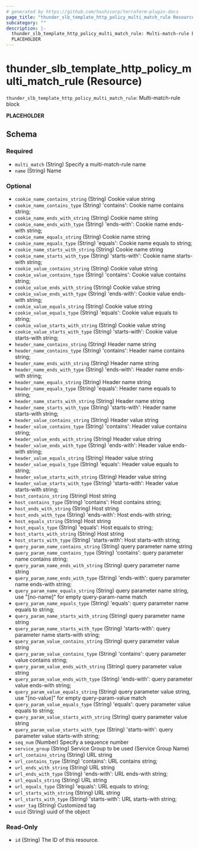 ```yaml
---
# generated by https://github.com/hashicorp/terraform-plugin-docs
page_title: "thunder_slb_template_http_policy_multi_match_rule Resource - terraform-provider-thunder"
subcategory: ""
description: |-
  thunder_slb_template_http_policy_multi_match_rule: Multi-match-rule block
  PLACEHOLDER
---
```


# thunder_slb_template_http_policy_multi_match_rule (Resource)

`thunder_slb_template_http_policy_multi_match_rule`: Multi-match-rule block

__PLACEHOLDER__



<!-- schema generated by tfplugindocs -->
## Schema

### Required

- `multi_match` (String) Specify a multi-match-rule name
- `name` (String) Name

### Optional

- `cookie_name_contains_string` (String) Cookie value string
- `cookie_name_contains_type` (String) 'contains': Cookie name contains string;
- `cookie_name_ends_with_string` (String) Cookie name string
- `cookie_name_ends_with_type` (String) 'ends-with': Cookie name ends-with string;
- `cookie_name_equals_string` (String) Cookie name string
- `cookie_name_equals_type` (String) 'equals': Cookie name equals to string;
- `cookie_name_starts_with_string` (String) Cookie name string
- `cookie_name_starts_with_type` (String) 'starts-with': Cookie name starts-with string;
- `cookie_value_contains_string` (String) Cookie value string
- `cookie_value_contains_type` (String) 'contains': Cookie value contains string;
- `cookie_value_ends_with_string` (String) Cookie value string
- `cookie_value_ends_with_type` (String) 'ends-with': Cookie value ends-with string;
- `cookie_value_equals_string` (String) Cookie value string
- `cookie_value_equals_type` (String) 'equals': Cookie value equals to string;
- `cookie_value_starts_with_string` (String) Cookie value string
- `cookie_value_starts_with_type` (String) 'starts-with': Cookie value starts-with string;
- `header_name_contains_string` (String) Header name string
- `header_name_contains_type` (String) 'contains': Header name contains string;
- `header_name_ends_with_string` (String) Header name string
- `header_name_ends_with_type` (String) 'ends-with': Header name ends-with string;
- `header_name_equals_string` (String) Header name string
- `header_name_equals_type` (String) 'equals': Header name equals to string;
- `header_name_starts_with_string` (String) Header name string
- `header_name_starts_with_type` (String) 'starts-with': Header name starts-with string;
- `header_value_contains_string` (String) Header value string
- `header_value_contains_type` (String) 'contains': Header value contains string;
- `header_value_ends_with_string` (String) Header value string
- `header_value_ends_with_type` (String) 'ends-with': Header value ends-with string;
- `header_value_equals_string` (String) Header value string
- `header_value_equals_type` (String) 'equals': Header value equals to string;
- `header_value_starts_with_string` (String) Header value string
- `header_value_starts_with_type` (String) 'starts-with': Header value starts-with string;
- `host_contains_string` (String) Host string
- `host_contains_type` (String) 'contains': Host contains string;
- `host_ends_with_string` (String) Host string
- `host_ends_with_type` (String) 'ends-with': Host ends-with string;
- `host_equals_string` (String) Host string
- `host_equals_type` (String) 'equals': Host equals to string;
- `host_starts_with_string` (String) Host string
- `host_starts_with_type` (String) 'starts-with': Host starts-with string;
- `query_param_name_contains_string` (String) query parameter name string
- `query_param_name_contains_type` (String) 'contains': query parameter name contains string;
- `query_param_name_ends_with_string` (String) query parameter name string
- `query_param_name_ends_with_type` (String) 'ends-with': query parameter name ends-with string;
- `query_param_name_equals_string` (String) query parameter name string, use "[no-name]" for empty query-param-name match
- `query_param_name_equals_type` (String) 'equals': query parameter name equals to string;
- `query_param_name_starts_with_string` (String) query parameter name string
- `query_param_name_starts_with_type` (String) 'starts-with': query parameter name starts-with string;
- `query_param_value_contains_string` (String) query parameter value string
- `query_param_value_contains_type` (String) 'contains': query parameter value contains string;
- `query_param_value_ends_with_string` (String) query parameter value string
- `query_param_value_ends_with_type` (String) 'ends-with': query parameter value ends-with string;
- `query_param_value_equals_string` (String) query parameter value string, use "[no-value]" for empty query-param-value match
- `query_param_value_equals_type` (String) 'equals': query parameter value equals to string;
- `query_param_value_starts_with_string` (String) query parameter value string
- `query_param_value_starts_with_type` (String) 'starts-with': query parameter value starts-with string;
- `seq_num` (Number) Specify a sequence number
- `service_group` (String) Service Group to be used (Service Group Name)
- `url_contains_string` (String) URL string
- `url_contains_type` (String) 'contains': URL contains string;
- `url_ends_with_string` (String) URL string
- `url_ends_with_type` (String) 'ends-with': URL ends-with string;
- `url_equals_string` (String) URL string
- `url_equals_type` (String) 'equals': URL equals to string;
- `url_starts_with_string` (String) URL string
- `url_starts_with_type` (String) 'starts-with': URL starts-with string;
- `user_tag` (String) Customized tag
- `uuid` (String) uuid of the object

### Read-Only

- `id` (String) The ID of this resource.


